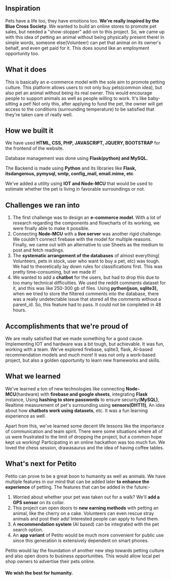 ## Inspiration

Pets have a life too, they have emotions too. **We're really inspired by the Blue Cross Society**. We wanted to build an online stores to promote pet sales, but needed a "show-stopper" add-on to this project. So, we came up with this idea of petting an animal without being physically present there! In simple words, someone else(Volunteer) can pet that animal on its owner's behalf, and even get paid for it. This does sound like an employment opportunity too. 

## What it does

This is basically an e-commerce model with the sole aim to promote petting culture. This platform allows users to not only buy pets(common idea), but also pet an animal without being its real owner. This would encourage people to support animals as well as people willing to work. It's like baby-sitting a pet! Not only this, after applying to fund the pet, the owner will get access to the conditions (surrounding temperature) to be satisfied that they're taken care of really well.

## How we built it

We have used **HTML, CSS, PHP, JAVASCRIPT, JQUERY, BOOTSTRAP** for the frontend of the website. 

Database management was done using **Flask(python)  and MySQL.**

The Backend is made using **Python** and its libraries like **Flask, itsdangerous, pymysql, smtp, config_mail, email.mime, etc**

We've added a utility using **IOT and Node-MCU** that would be used to estimate whether the pet is living in favorable surroundings or not.

## Challenges we ran into

1. The first challenge was to design an **e-commerce model**. With a lot of research regarding the components and flowcharts of its working, we were finally able to make it possible.
2. Connecting **Node-MCU** with a **live server** was another rigid challenge. We couldn't connect firebase with the model for multiple reasons. Finally, we came out with an alternative to use Sheets as the medium to post and fetch readings.
3. The **systematic arrangement of the databases** of almost everything( Volunteers, pets in stock, user who want to buy a pet, etc) was tough. We had to theoretically lay down rules for classifications first. This was pretty time-consuming, but we made it!
4. We wanted to add a **chatbot** for the users, but had to drop this due to too many technical difficulties. We used the reddit comments dataset for it, and this was like 250-300 gb of files. Using **python(json, sqlite3),**  when we tried to store the filtered comments into the database, there was a really undetectable issue that stored all the comments without a parent_id. So, this feature had to pass. It could not be completed in 48 hours. 

## Accomplishments that we're proud of

We are really satisfied that we made something for a good cause. Implementing IOT and hardware was a bit tough, but achievable. It was fun, working with a team. We've explored firebase, sqlite3, flask, AI-based recommendation models and much more! It was not only a work-based project, but also a golden opportunity to learn new frameworks and skills.

## What we learned

We've learned a ton of new technologies like connecting **Node-MCU**(hardware) with **firebase and google sheets**, integrating **Flask** instance, Using **hashing to store passwords** to ensure security(**MySQL)**, Realtime measurement of pet's surrounding using **sensors(DHT11)**, An idea about how **chatbots work using datasets**, etc. It was a fun learning experience as well.

Apart from this, we've learned some decent life lessons like the importance of communication and team spirit. There were some situations where all of us were frustrated to the limit of dropping the project, but a common hope kept us working! Participating in an online hackathon was too much fun. We loved the chess session, drawasaurus and the idea of having coffee tables.

## What's next for Petito

Petito can prove to be a great boon  to humanity as well as animals. We have multiple features in our mind that can be added later **to enhance the experience** of petting.  The features that can be added in the future:-

1. Worried about whether your pet was taken out for a walk? We'll **add a GPS sensor** on its collar.
2. This project can open doors to **new earning methods** with petting an animal, like the cherry on a cake. Volunteers can even rescue stray animals and post their ads! Interested people can apply to fund them.
3. A **recommendation system** (AI based) can be integrated with the pet search option.
4. An **app variant** of Petito would be much more convenient for public use since this generation is extensively dependent on smart phones.

Petito would lay the foundation of another new step towards petting culture and also open doors to business opportunities. This would allow local pet shop owners to advertise their pets online. 



#### We wish the best for humanity.
